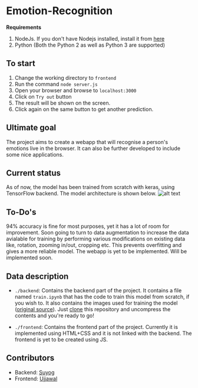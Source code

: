 # Emotion-Recognition

**Requirements**
1. NodeJs. If you don't have Nodejs installed, install it from [here](https://nodejs.org/)
2. Python (Both the Python 2 as well as Python 3 are supported)

## To start
1. Change the working directory to `frontend`
2. Run the command `node server.js`
3. Open your browser and browse to `localhost:3000`
4. Click on `Try out` button
5. The result will be shown on the screen.
6. Click again on the same button to get another prediction.

## Ultimate goal
The project aims to create a webapp that will recognise a person's emotions live in the browser. It can also be further developed to include some nice applications.
## Current status
As of now, the model has been trained from scratch with keras, using TensorFlow backend. The model architecture is shown below.
![alt text](https://github.com/IAmSuyogJadhav/Emotion-Recognition/blob/master/network.png)

## To-Do's
94% accuracy is fine for most purposes, yet it has a lot of room for improvement. Soon going to turn to data augmentation to increase the data avialable for training by performing various modifications on existing data like, rotation, zooming in/out, cropping etc. This prevents overfitting and gives a more reliable model.
The webapp is yet to be implemented. Will be implemented soon.

## Data description
* ```./backend```: Contains the backend part of the project. It contains a file named ```train.ipynb``` that has the code to train this model from scratch, if you wish to. It also contains the images used for training the model ([original source](https://github.com/muxspace/facial_expressions)). Just [clone](https://codeload.github.com/IAmSuyogJadhav/Emotion-Recognition/zip/master) this repository and uncompress the contents and you're ready to go!

* ```./frontend```: Contains the frontend part of the project. Currently it is implemented using HTML+CSS and it is not linked with the backend. The frontend is yet to be created using JS.

## Contributors
* Backend: [Suyog](https://github.com/IAmSuyogJadhav/)
* Frontend: [Ujjawal](https://github.com/ujjawaljaiswal2017)
